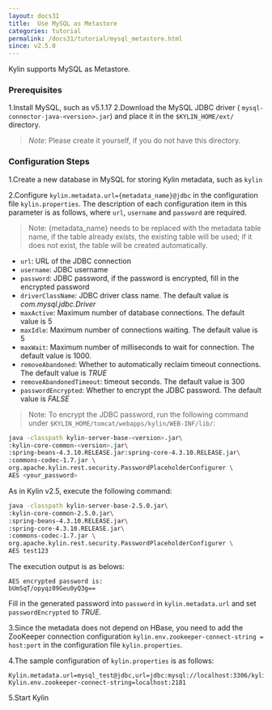 ```yaml
---
layout: docs31
title:  Use MySQL as Metastore
categories: tutorial
permalink: /docs31/tutorial/mysql_metastore.html
since: v2.5.0
---
```


Kylin supports MySQL as Metastore.



### Prerequisites

1.Install MySQL, such as v5.1.17
2.Download the MySQL JDBC driver ( `mysql-connector-java-<version>.jar`) and place it in the `$KYLIN_HOME/ext/` directory.

> *Note*: Please create it yourself, if you do not have this directory.



### Configuration Steps

1.Create a new database in MySQL for storing Kylin metadata, such as `kylin`

2.Configure `kylin.metadata.url={metadata_name}@jdbc` in the configuration file `kylin.properties`. 
The description of each configuration item in this parameter is as follows, where `url`, `username` and `password` are required.

> Note: {metadata_name} needs to be replaced with the metadata table name, if the table already exists, the existing table will be used; if it does not exist, the table will be created automatically.

- `url`: URL of the JDBC connection
- `username`: JDBC username
- `password`: JDBC password, if the password is encrypted, fill in the encrypted password
- `driverClassName`: JDBC driver class name. The default value is *com.mysql.jdbc.Driver*
- `maxActive`: Maximum number of database connections. The default value is 5
- `maxIdle`: Maximum number of connections waiting. The default value is 5
- `maxWait`: Maximum number of milliseconds to wait for connection. The default value is 1000.
- `removeAbandoned`: Whether to automatically reclaim timeout connections. The default value is *TRUE*
- `removeAbandonedTimeout`: timeout seconds. The default value is 300
- `passwordEncrypted`: Whether to encrypt the JDBC password. The default value is *FALSE*

> Note: To encrypt the JDBC password, run the following command under `$KYLIN_HOME/tomcat/webapps/kylin/WEB-INF/lib/`:

```sh
java -classpath kylin-server-base-<version>.jar\
:kylin-core-common-<version>.jar\
:spring-beans-4.3.10.RELEASE.jar:spring-core-4.3.10.RELEASE.jar\
:commons-codec-1.7.jar \
org.apache.kylin.rest.security.PasswordPlaceholderConfigurer \
AES <your_password>
```

As in Kylin v2.5, execute the following command:

```sh
java -classpath kylin-server-base-2.5.0.jar\
:kylin-core-common-2.5.0.jar\
:spring-beans-4.3.10.RELEASE.jar\
:spring-core-4.3.10.RELEASE.jar\
:commons-codec-1.7.jar \
org.apache.kylin.rest.security.PasswordPlaceholderConfigurer \
AES test123
```

The execution output is as belows:

```
AES encrypted password is:
bUmSqT/opyqz89Geu0yQ3g==
```

Fill in the generated password into `password` in `kylin.metadata.url` and set `passwordEncrypted` to *TRUE*.

3.Since the metadata does not depend on HBase, you need to add the ZooKeeper connection configuration `kylin.env.zookeeper-connect-string = host:port` in the configuration file `kylin.properties`.

4.The sample configuration of `kylin.properties` is as follows:

```properties
Kylin.metadata.url=mysql_test@jdbc,url=jdbc:mysql://localhost:3306/kylin,username=kylin_test,password=bUmSqT/opyqz89Geu0yQ3g==,maxActive=10,maxIdle=10,passwordEncrypted=true
Kylin.env.zookeeper-connect-string=localhost:2181
```

5.Start Kylin